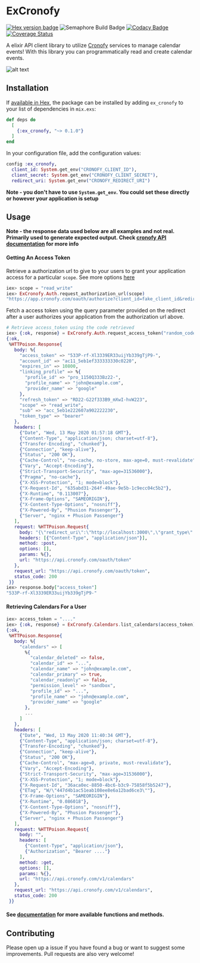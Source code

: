 # ExCronofy
[![Hex version badge](https://img.shields.io/hexpm/v/ex_cronofy.svg)](https://hex.pm/packages/repo_example)
![Semaphore Build Badge](https://edwinthinks.semaphoreci.com/badges/ex_cronofy.svg?stlye=shield "Semaphore Badge")
[![Codacy Badge](https://api.codacy.com/project/badge/Grade/0dbbcc3d9fba46f0b5c1ca40211cd03f)](https://www.codacy.com/manual/edwinthinks/ex_cronofy?utm_source=github.com&amp;utm_medium=referral&amp;utm_content=edwinthinks/ex_cronofy&amp;utm_campaign=Badge_Grade)
[![Coverage Status](https://coveralls.io/repos/github/edwinthinks/ex_cronofy/badge.svg?branch=master)](https://coveralls.io/github/edwinthinks/ex_cronofy?branch=master)


A elixir API client library to utilize [Cronofy](https://www.cronofy.com/) services to manage calendar events! With this library you can programmatically read and create calendar events.

![alt text](https://media.giphy.com/media/eHEmsqSW9B53K65dnS/source.gif "Logo Title Text 1")

## Installation

If [available in Hex](https://hex.pm/docs/publish), the package can be installed
by adding `ex_cronofy` to your list of dependencies in `mix.exs`:

```elixir
def deps do
  [
    {:ex_cronofy, "~> 0.1.0"}
  ]
end
```

In your configuration file, add the configuration values:
```elixir
config :ex_cronofy,
  client_id: System.get_env("CRONOFY_CLIENT_ID"),
  client_secret: System.get_env("CRONOFY_CLIENT_SECRET"),
  redirect_uri: System.get_env("CRONOFY_REDIRECT_URI")
```

**Note - you don't have to use `System.get_env`. You could set these directly or however your application is setup**

## Usage

**Note - the response data used below are all examples and not real. Primarily used to generate expected output. Check [cronofy API documentation](https://docs.cronofy.com/developers/api/) for more info**

#### Getting An Access Token
Retrieve a authorization url to give to your users to grant your application access for a
particular `scope`. See more options [here](https://docs.cronofy.com/developers/api/authorization/request-authorization/)

```elixir
iex> scope = "read_write"
iex> ExCronofy.Auth.request_authorization_url(scope)
"https://app.cronofy.com/oauth/authorize?client_id=fake_client_id&redirect_uri=fake_redirect_uri&response_type=code&scope=read_events&state=wibble"
```

Fetch a access token using the query parameter provided on the redirect after a user authorizes your application from the authorization url above.

```elixir
# Retrieve access_token using the code retrieved 
iex> {:ok, response} = ExCronofy.Auth.request_access_token("random_code")
{:ok,
 %HTTPoison.Response{
   body: %{
     "access_token" => "533P-rf-Xl3339ER33uijYb339gTjP9-",
     "account_id" => "ac11_5eb1ef333333330c0220",
     "expires_in" => 10800,
     "linking_profile" => %{
       "profile_id" => "pro_1150Q333Bz22-",
       "profile_name" => "john@example.com",
       "provider_name" => "google"
     },
     "refresh_token" => "RD22-G22f333B9_mXwI-hvW223",
     "scope" => "read_write",
     "sub" => "acc_5eb1e222607a902222230",
     "token_type" => "bearer"
   },
   headers: [
     {"Date", "Wed, 13 May 2020 01:57:18 GMT"},
     {"Content-Type", "application/json; charset=utf-8"},
     {"Transfer-Encoding", "chunked"},
     {"Connection", "keep-alive"},
     {"Status", "200 OK"},
     {"Cache-Control", "no-cache, no-store, max-age=0, must-revalidate"},
     {"Vary", "Accept-Encoding"},
     {"Strict-Transport-Security", "max-age=31536000"},
     {"Pragma", "no-cache"},
     {"X-XSS-Protection", "1; mode=block"},
     {"X-Request-Id", "635abd31-264f-49ae-9e5b-1c9ecc04c5b2"},
     {"X-Runtime", "0.113007"},
     {"X-Frame-Options", "SAMEORIGIN"},
     {"X-Content-Type-Options", "nosniff"},
     {"X-Powered-By", "Phusion Passenger"},
     {"Server", "nginx + Phusion Passenger"}
   ],
   request: %HTTPoison.Request{
     body: "{\"redirect_uri\":\"http://localhost:3000\",\"grant_type\":\"authorization_code\",\"code\":\"....\",\"client_secret\":\".....\",\"client_id\":\".....\"}",
     headers: [{"Content-Type", "application/json"}],
     method: :post,
     options: [],
     params: %{},
     url: "https://api.cronofy.com/oauth/token"
   },
   request_url: "https://api.cronofy.com/oauth/token",
   status_code: 200
 }}
iex> response.body["access_token"]
"533P-rf-Xl3339ER33uijYb339gTjP9-"
```

#### Retrieving Calendars For a User
```elixir
iex> access_token = "...."
iex> {:ok, response} = ExCronofy.Calendars.list_calendars(access_token)
{:ok,
 %HTTPoison.Response{
   body: %{
     "calendars" => [
       %{
         "calendar_deleted" => false,
         "calendar_id" => "...",
         "calendar_name" => "john@example.com",
         "calendar_primary" => true,
         "calendar_readonly" => false,
         "permission_level" => "sandbox",
         "profile_id" => "...",
         "profile_name" => "john@example.com",
         "provider_name" => "google"
       },
       ...
     ]
   },
   headers: [
     {"Date", "Wed, 13 May 2020 11:40:34 GMT"},
     {"Content-Type", "application/json; charset=utf-8"},
     {"Transfer-Encoding", "chunked"},
     {"Connection", "keep-alive"},
     {"Status", "200 OK"},
     {"Cache-Control", "max-age=0, private, must-revalidate"},
     {"Vary", "Accept-Encoding"},
     {"Strict-Transport-Security", "max-age=31536000"},
     {"X-XSS-Protection", "1; mode=block"},
     {"X-Request-Id", "36aca0ec-8850-4bc6-b3c9-75858f5b5247"},
     {"ETag", "W/\"447d4b1ac51eab108ee8e6a12bad6ce3\""},
     {"X-Frame-Options", "SAMEORIGIN"},
     {"X-Runtime", "0.086018"},
     {"X-Content-Type-Options", "nosniff"},
     {"X-Powered-By", "Phusion Passenger"},
     {"Server", "nginx + Phusion Passenger"}
   ],
   request: %HTTPoison.Request{
     body: "",
     headers: [
       {"Content-Type", "application/json"},
       {"Authorization", "Bearer ...."}
     ],
     method: :get,
     options: [],
     params: %{},
     url: "https://api.cronofy.com/v1/calendars"
   },
   request_url: "https://api.cronofy.com/v1/calendars",
   status_code: 200
 }}
```

#### See [documentation](https://hexdocs.pm/ex_cronofy/api-reference.html) for more available functions and methods.

## Contributing

Please open up a issue if you have found a bug or want to suggest some improvements. Pull requests are also very welcome!

